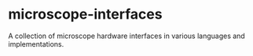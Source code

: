 # microscope-interfaces
A collection of microscope hardware interfaces in various languages and implementations.
